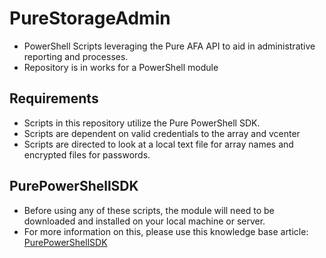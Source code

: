 # PureStorageAdmin
  * PowerShell Scripts leveraging the Pure AFA API to aid in administrative reporting and processes.
  * Repository is in works for a PowerShell module

## Requirements
  * Scripts in this repository utilize the Pure PowerShell SDK. 
  * Scripts are dependent on valid credentials to the array and vcenter
  * Scripts are directed to look at a local text file for array names and encrypted files for passwords.

## PurePowerShellSDK
  * Before using any of these scripts, the module will need to be downloaded and installed on your local machine or server. 
  * For more information on this, please use this knowledge base article: [PurePowerShellSDK](https://support.purestorage.com/Solutions/Microsoft_Platform_Guide/a_Windows_PowerShell/aa1_Install_PowerShell_SDK_using_PowerShell_Gallery "Pure Storage Support")

